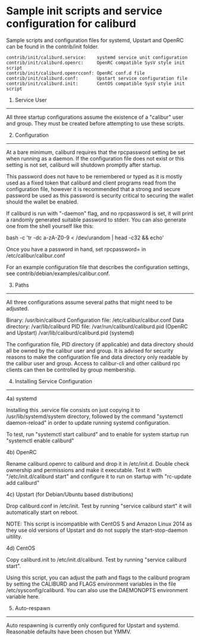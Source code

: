 Sample init scripts and service configuration for caliburd
==========================================================

Sample scripts and configuration files for systemd, Upstart and OpenRC
can be found in the contrib/init folder.

    contrib/init/caliburd.service:    systemd service unit configuration
    contrib/init/caliburd.openrc:     OpenRC compatible SysV style init script
    contrib/init/caliburd.openrcconf: OpenRC conf.d file
    contrib/init/caliburd.conf:       Upstart service configuration file
    contrib/init/caliburd.init:       CentOS compatible SysV style init script

1. Service User
---------------------------------

All three startup configurations assume the existence of a "calibur" user
and group.  They must be created before attempting to use these scripts.

2. Configuration
---------------------------------

At a bare minimum, caliburd requires that the rpcpassword setting be set
when running as a daemon.  If the configuration file does not exist or this
setting is not set, caliburd will shutdown promptly after startup.

This password does not have to be remembered or typed as it is mostly used
as a fixed token that caliburd and client programs read from the configuration
file, however it is recommended that a strong and secure password be used
as this password is security critical to securing the wallet should the
wallet be enabled.

If caliburd is run with "-daemon" flag, and no rpcpassword is set, it will
print a randomly generated suitable password to stderr.  You can also
generate one from the shell yourself like this:

bash -c 'tr -dc a-zA-Z0-9 < /dev/urandom | head -c32 && echo'

Once you have a password in hand, set rpcpassword= in /etc/calibur/calibur.conf

For an example configuration file that describes the configuration settings,
see contrib/debian/examples/calibur.conf.

3. Paths
---------------------------------

All three configurations assume several paths that might need to be adjusted.

Binary:              /usr/bin/caliburd
Configuration file:  /etc/calibur/calibur.conf
Data directory:      /var/lib/caliburd
PID file:            /var/run/caliburd/caliburd.pid (OpenRC and Upstart)
                     /var/lib/caliburd/caliburd.pid (systemd)

The configuration file, PID directory (if applicable) and data directory
should all be owned by the calibur user and group.  It is advised for security
reasons to make the configuration file and data directory only readable by the
calibur user and group.  Access to calibur-cli and other caliburd rpc clients
can then be controlled by group membership.

4. Installing Service Configuration
-----------------------------------

4a) systemd

Installing this .service file consists on just copying it to
/usr/lib/systemd/system directory, followed by the command
"systemctl daemon-reload" in order to update running systemd configuration.

To test, run "systemctl start caliburd" and to enable for system startup run
"systemctl enable caliburd"

4b) OpenRC

Rename caliburd.openrc to caliburd and drop it in /etc/init.d.  Double
check ownership and permissions and make it executable.  Test it with
"/etc/init.d/caliburd start" and configure it to run on startup with
"rc-update add caliburd"

4c) Upstart (for Debian/Ubuntu based distributions)

Drop caliburd.conf in /etc/init.  Test by running "service caliburd start"
it will automatically start on reboot.

NOTE: This script is incompatible with CentOS 5 and Amazon Linux 2014 as they
use old versions of Upstart and do not supply the start-stop-daemon uitility.

4d) CentOS

Copy caliburd.init to /etc/init.d/caliburd. Test by running "service caliburd start".

Using this script, you can adjust the path and flags to the caliburd program by
setting the CALIBURD and FLAGS environment variables in the file
/etc/sysconfig/caliburd. You can also use the DAEMONOPTS environment variable here.

5. Auto-respawn
-----------------------------------

Auto respawning is currently only configured for Upstart and systemd.
Reasonable defaults have been chosen but YMMV.
